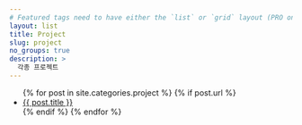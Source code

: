 ```yaml
---
# Featured tags need to have either the `list` or `grid` layout (PRO only).
layout: list
title: Project
slug: project
no_groups: true
description: >
  각종 프로젝트
---
```


<ul>
    {% for post in site.categories.project %}
        {% if post.url %}
            <li><a href="{{ post.url }}">{{ post.title }}</a></li>
        {% endif %}
    {% endfor %}
</ul>